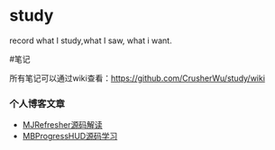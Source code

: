 # study
record what I study,what I saw, what i want.

#笔记

所有笔记可以通过wiki查看：https://github.com/CrusherWu/study/wiki



### 个人博客文章

+ [MJRefresher源码解读](https://github.com/CrusherWu/study/wiki/MJRefresher%E6%BA%90%E7%A0%81%E8%A7%A3%E8%AF%BB)
+ [MBProgressHUD源码学习](https://github.com/CrusherWu/study/wiki/MBProgressHUD%E6%BA%90%E7%A0%81%E5%AD%A6%E4%B9%A0)


